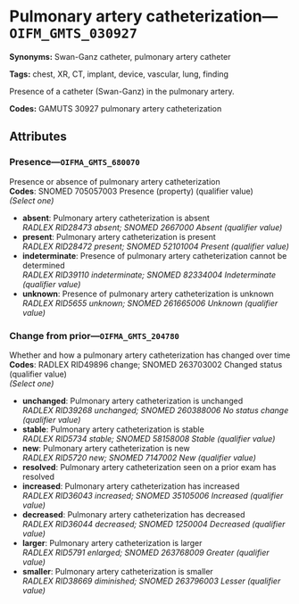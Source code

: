 # Pulmonary artery catheterization—`OIFM_GMTS_030927`

**Synonyms:** Swan-Ganz catheter, pulmonary artery catheter

**Tags:** chest, XR, CT, implant, device, vascular, lung, finding

Presence of a catheter (Swan-Ganz) in the pulmonary artery.

**Codes:** GAMUTS 30927 pulmonary artery catheterization

## Attributes

### Presence—`OIFMA_GMTS_680070`

Presence or absence of pulmonary artery catheterization  
**Codes**: SNOMED 705057003 Presence (property) (qualifier value)  
*(Select one)*

- **absent**: Pulmonary artery catheterization is absent  
_RADLEX RID28473 absent; SNOMED 2667000 Absent (qualifier value)_
- **present**: Pulmonary artery catheterization is present  
_RADLEX RID28472 present; SNOMED 52101004 Present (qualifier value)_
- **indeterminate**: Presence of pulmonary artery catheterization cannot be determined  
_RADLEX RID39110 indeterminate; SNOMED 82334004 Indeterminate (qualifier value)_
- **unknown**: Presence of pulmonary artery catheterization is unknown  
_RADLEX RID5655 unknown; SNOMED 261665006 Unknown (qualifier value)_

### Change from prior—`OIFMA_GMTS_204780`

Whether and how a pulmonary artery catheterization has changed over time  
**Codes**: RADLEX RID49896 change; SNOMED 263703002 Changed status (qualifier value)  
*(Select one)*

- **unchanged**: Pulmonary artery catheterization is unchanged  
_RADLEX RID39268 unchanged; SNOMED 260388006 No status change (qualifier value)_
- **stable**: Pulmonary artery catheterization is stable  
_RADLEX RID5734 stable; SNOMED 58158008 Stable (qualifier value)_
- **new**: Pulmonary artery catheterization is new  
_RADLEX RID5720 new; SNOMED 7147002 New (qualifier value)_
- **resolved**: Pulmonary artery catheterization seen on a prior exam has resolved  
- **increased**: Pulmonary artery catheterization has increased  
_RADLEX RID36043 increased; SNOMED 35105006 Increased (qualifier value)_
- **decreased**: Pulmonary artery catheterization has decreased  
_RADLEX RID36044 decreased; SNOMED 1250004 Decreased (qualifier value)_
- **larger**: Pulmonary artery catheterization is larger  
_RADLEX RID5791 enlarged; SNOMED 263768009 Greater (qualifier value)_
- **smaller**: Pulmonary artery catheterization is smaller  
_RADLEX RID38669 diminished; SNOMED 263796003 Lesser (qualifier value)_